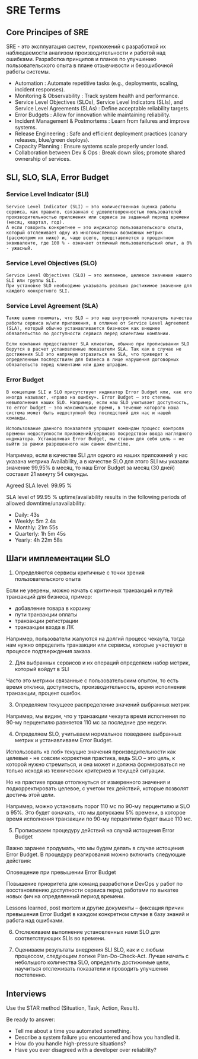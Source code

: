 # SRE Terms
## Core Principes of SRE
SRE - это эксплуатация систем, приложений с разработкой их наблюдаемости анализом производительности и работой над ошибками. Разработка принципов и планов по улучшению пользовательского опыта в плане отзывчивости и безошибочной работы системы.
- Automation : Automate repetitive tasks (e.g., deployments, scaling, incident responses).
- Monitoring & Observability : Track system health and performance.
- Service Level Objectives (SLOs), Service Level Indicators (SLIs), and Service Level Agreements (SLAs) : Define acceptable reliability targets.
- Error Budgets : Allow for innovation while maintaining reliability.
- Incident Management & Postmortems : Learn from failures and improve systems.
- Release Engineering : Safe and efficient deployment practices (canary releases, blue/green deploys).
- Capacity Planning : Ensure systems scale properly under load.
- Collaboration between Dev & Ops : Break down silos; promote shared ownership of services.
## SLI, SLO, SLA, Error Budget
### Service Level Indicator (SLI)
```
Service Level Indicator (SLI) – это количественная оценка работы сервиса, как правило, связанная с удовлетворенностью пользователей производительностью приложения или сервиса за заданный период времени (месяц, квартал, год).
А если говорить конкретнее – это индикатор пользовательского опыта, который отслеживает одну из многочисленных возможных метрик (рассмотрим их ниже) и, чаще всего, представляется в процентном эквиваленте, где 100 % - означает отличный пользовательский опыт, а 0% - ужасный.
```
### Service Level Objectives (SLO)
```
Service Level Objectives (SLO) – это желаемое, целевое значение нашего SLI или группы SLI.
При установке SLO необходимо указывать реально достижимое значение для каждого конкретного SLI.
```
### Service Level Agreement (SLA)
```
Также важно понимать, что SLO – это наш внутренний показатель качества работы сервиса и/или приложения, в отличие от Service Level Agreement (SLA), который обычно устанавливается бизнесом как внешнее обязательство по доступности сервиса перед клиентами компании.

Если компания предоставляет SLA клиентам, обычно при прописывании SLO берутся в расчет установленные показатели SLA. Так как в случае не достижения SLO это напрямую отразиться на SLA, что приведет к определенным последствиям для бизнеса в лице нарушения договорных обязательств перед клиентами или даже штрафам.
```
### Error Budget
```
В концепции SLI и SLO присутствует индикатор Error Budget или, как его иногда называют, «право на ошибку». Error Budget – это степень невыполнения наших SLO. Например, если наш SLO учитывает доступность, то error budget – это максимальное время, в течение которого наша система может быть недоступной без последствий для нас и нашей команды.

Использование данного показателя упрощает командам процесс контроля времени недоступности приложений/сервисов посредством ввода наглядного индикатора. Устанавливая Error Budget, мы ставим для себя цель – не выйти за рамки разрешенного нам самим downtime.
```
Например, если в качестве SLI для одного из наших приложений у нас указана метрика Availability, а в качестве SLO для этого SLI мы указали значение 99,95% в месяц, то наш Error Budget за месяц (30 дней) составит 21 минуту 54 секунды.

Agreed SLA level: 
99.95 % 

SLA level of 99.95 % uptime/availability results in the following periods of allowed downtime/unavailability:

- Daily: 43s
- Weekly: 5m 2.4s
- Monthly: 21m 55s
- Quarterly: 1h 5m 45s
- Yearly: 4h 22m 58s
## Шаги имплементации SLO
1. Определяются сервисы критичные с точки зрения пользовательского опыта

Если не уверены, можно начать с критичных транзакций и путей транзакций для бизнеса, пример:
- добавление товара в корзину
- пути транзакции оплаты
- транзакции регистрации
- транзакции входа в ЛК

Например, пользователи жалуются на долгий процесс чекаута, тогда нам нужно определить транзакции или сервисы, которые участвуют в процессе подтверждения заказа.

2. Для выбранных сервисов и их операций определяем набор метрик, который войдут в SLI

Часто это метрики связанные с пользовательским опытом, то есть время отклика, доступность, производительность, время исполнения транзакции, процент ошибок.

3. Определяем текущеее распределение значений выбранных метрик

Например, мы видим, что у транзакции чекаута время исполнения по 90-му перцентилю равняется 110 мс за последние две недели.

4. Определяем SLO, учитываем нормальное поведение выбранных метрик и устанавливаем Error Budget.

Использовать «в лоб» текущие значения производительности как целевые - не совсем корректная практика, ведь SLO – это цель, к которой нужно стремиться, и она может и должна формироваться не только исходя из технических критериев и текущей ситуации. 

Но на практике проще оттолкнуться от измеренного значения и подкорректировать целевое, с учетом тех действий, которые позволят достичь этой цели.

Например, можно установить порог 110 мс по 90-му перцентилю и SLO в 95%. Это будет означать, что мы допускаем 5% времени, в которое время исполнения транзакции по 90-му перцентилю будет выше 110 мс.

5. Прописываем процедуру действий на случай истощения Error Budget

Важно заранее продумать, что мы будем делать в случае истощения Error Budget. В процедуру реагирования можно включить следующие действия:

Оповещение при превышении Error Budget

Повышение приоритета для команд разработки и DevOps у работ по восстановлению доступности сервиса перед работами по выкатке новых фич на определенный период времени.

Lessons learned, post mortem и другие документы – фиксация причин превышения Error Budget в каждом конкретном случае в базу знаний и работа над ошибками.

6. Отслеживаем выполнение установленных нами SLO для соответствующих SLIs во времени.

7. Оцениваем результаты внедрения SLI SLO, как и с любым процессом, следующим логике Plan-Do-Check-Act. Лучше начать с небольшого количества SLO, определить достижимые цели, научиться отслеживать показатели и проводить улучшения постепенно.
## Interviews
Use the STAR method (Situation, Task, Action, Result).

Be ready to answer:
- Tell me about a time you automated something.
- Describe a system failure you encountered and how you handled it.
- How do you handle high-pressure situations?
- Have you ever disagreed with a developer over reliability?
